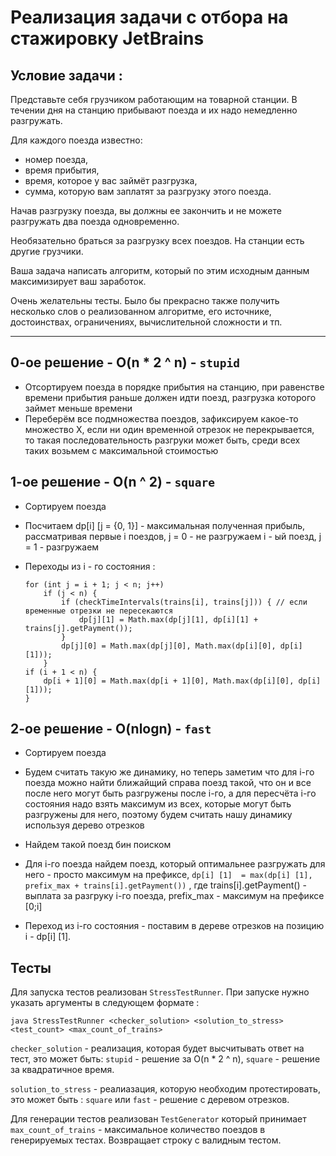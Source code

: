# Реализация задачи с отбора на стажировку JetBrains

## Условие задачи :

Представьте себя грузчиком работающим на товарной станции. В течении дня на станцию прибывают поезда и их надо немедленно разгружать.

Для каждого поезда известно:

- номер поезда,
- время прибытия,
- время, которое у вас займёт разгрузка,
- сумма, которую вам заплатят за разгрузку этого поезда.

Начав разгрузку поезда, вы должны ее закончить и не можете разгружать два поезда одновременно.

Необязательно браться за разгрузку всех поездов. На станции есть другие грузчики.

Ваша задача написать алгоритм, который по этим исходным данным максимизирует ваш заработок.

Очень желательны тесты. Было бы прекрасно также получить несколько слов о реализованном алгоритме, его источнике, достоинствах, ограничениях, вычислительной сложности и тп.

----

## 0-ое решение - O(n * 2 ^ n) - ```stupid``` 

* Отсортируем поезда в порядке прибытия на станцию, при равенстве времени прибытия раньше должен идти поезд, разгрузка которого займет меньше времени
* Переберём все подмножества поездов, зафиксируем какое-то множество X, если ни один временной отрезок не перекрывается, то такая последовательность разгруки может быть, среди всех таких возьмем c максимальной стоимостью

## 1-ое решение - O(n ^ 2) - ```square``` 

* Сортируем поезда

* Посчитаем dp[i] [j = {0, 1}] - максимальная полученная прибыль, рассматривая первые i поездов,    j = 0 - не разгружаем i - ый поезд, j = 1 - разгружаем

* Переходы из i - го состояния :

  ```
  for (int j = i + 1; j < n; j++)
      if (j < n) {
          if (checkTimeIntervals(trains[i], trains[j])) { // если временные отрезки не пересекаются
              dp[j][1] = Math.max(dp[j][1], dp[i][1] + trains[j].getPayment());
          }
          dp[j][0] = Math.max(dp[j][0], Math.max(dp[i][0], dp[i][1]));
      }
  if (i + 1 < n) {
      dp[i + 1][0] = Math.max(dp[i + 1][0], Math.max(dp[i][0], dp[i][1]));
  }
  ```

## 2-ое решение - O(nlogn) - ```fast``` 

* Сортируем поезда

* Будем считать такую же динамику, но теперь заметим что для i-го поезда можно найти ближайщий справа поезд такой, что он и все после него могут быть разгружены после i-го, а для пересчёта i-го состояния надо взять максимум из всех, которые могут быть разгружены для него, поэтому будем считать нашу динамику используя дерево отрезков

* Найдем такой поезд бин поиском

* Для i-го поезда найдем поезд, который оптимальнее разгружать для него - просто максимум на префиксе, ```dp[i] [1]  = max(dp[i] [1], prefix_max + trains[i].getPayment())``` , где trains[i].getPayment() - выплата за разгруку i-го поезда, prefix_max - максимум на префиксе [0;i]

* Переход из i-го состояния - поставим в дереве отрезков на позицию i - dp[i] [1].

  

## Тесты

Для запуска тестов реализован ```StressTestRunner```. При запуске нужно указать аргументы в следующем формате :

```java StressTestRunner <checker_solution> <solution_to_stress> <test_сount> <max_count_of_trains>```

```checker_solution``` - реализация, которая будет высчитывать ответ на тест, это может быть: ```stupid``` - решение за O(n * 2 ^ n), ```square``` - решение за квадратичное время.

```solution_to_stress``` - реалиазация, которую необходим протестировать, это может быть : ```square``` или ```fast``` - решение с деревом отрезков. 

Для генерации тестов реализован  ```TestGenerator``` который принимает ```max_count_of_trains``` - максимальное количество поездов в генерируемых тестах. Возвращает строку с валидным тестом.